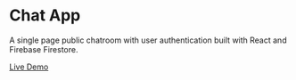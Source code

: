 # Chat App
A single page public chatroom with user authentication built with React and Firebase Firestore.

[Live Demo](https://chat-app-34ce9.web.app/)
